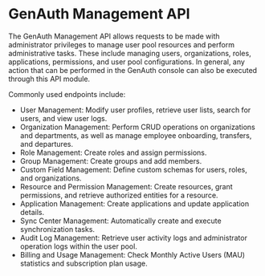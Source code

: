 # GenAuth Management API

The GenAuth Management API allows requests to be made with administrator privileges to manage user pool resources and perform administrative tasks. These include managing users, organizations, roles, applications, permissions, and user pool configurations. In general, any action that can be performed in the GenAuth console can also be executed through this API module.

Commonly used endpoints include:

- User Management: Modify user profiles, retrieve user lists, search for users, and view user logs.
- Organization Management: Perform CRUD operations on organizations and departments, as well as manage employee onboarding, transfers, and departures.
- Role Management: Create roles and assign permissions.
- Group Management: Create groups and add members.
- Custom Field Management: Define custom schemas for users, roles, and organizations.
- Resource and Permission Management: Create resources, grant permissions, and retrieve authorized entities for a resource.
- Application Management: Create applications and update application details.
- Sync Center Management: Automatically create and execute synchronization tasks.
- Audit Log Management: Retrieve user activity logs and administrator operation logs within the user pool.
- Billing and Usage Management: Check Monthly Active Users (MAU) statistics and subscription plan usage.

<!-- ## 获取帮助

有任何建议或者问题反馈，欢迎在 [GenAuth 论坛](https://forum.genauth.ai/)中提出。 -->
